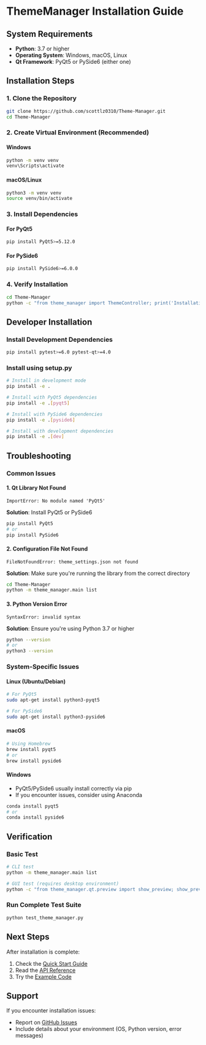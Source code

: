 # ThemeManager Installation Guide

## System Requirements

- **Python**: 3.7 or higher
- **Operating System**: Windows, macOS, Linux
- **Qt Framework**: PyQt5 or PySide6 (either one)

## Installation Steps

### 1. Clone the Repository

```bash
git clone https://github.com/scottlz0310/Theme-Manager.git
cd Theme-Manager
```

### 2. Create Virtual Environment (Recommended)

#### Windows
```bash
python -m venv venv
venv\Scripts\activate
```

#### macOS/Linux
```bash
python3 -m venv venv
source venv/bin/activate
```

### 3. Install Dependencies

#### For PyQt5
```bash
pip install PyQt5>=5.12.0
```

#### For PySide6
```bash
pip install PySide6>=6.0.0
```

### 4. Verify Installation

```bash
cd Theme-Manager
python -c "from theme_manager import ThemeController; print('Installation successful')"
```

## Developer Installation

### Install Development Dependencies

```bash
pip install pytest>=6.0 pytest-qt>=4.0
```

### Install using setup.py

```bash
# Install in development mode
pip install -e .

# Install with PyQt5 dependencies
pip install -e .[pyqt5]

# Install with PySide6 dependencies
pip install -e .[pyside6]

# Install with development dependencies
pip install -e .[dev]
```

## Troubleshooting

### Common Issues

#### 1. Qt Library Not Found
```
ImportError: No module named 'PyQt5'
```

**Solution**: Install PyQt5 or PySide6
```bash
pip install PyQt5
# or
pip install PySide6
```

#### 2. Configuration File Not Found
```
FileNotFoundError: theme_settings.json not found
```

**Solution**: Make sure you're running the library from the correct directory
```bash
cd Theme-Manager
python -m theme_manager.main list
```

#### 3. Python Version Error
```
SyntaxError: invalid syntax
```

**Solution**: Ensure you're using Python 3.7 or higher
```bash
python --version
# or
python3 --version
```

### System-Specific Issues

#### Linux (Ubuntu/Debian)
```bash
# For PyQt5
sudo apt-get install python3-pyqt5

# For PySide6
sudo apt-get install python3-pyside6
```

#### macOS
```bash
# Using Homebrew
brew install pyqt5
# or
brew install pyside6
```

#### Windows
- PyQt5/PySide6 usually install correctly via pip
- If you encounter issues, consider using Anaconda

```bash
conda install pyqt5
# or
conda install pyside6
```

## Verification

### Basic Test
```bash
# CLI test
python -m theme_manager.main list

# GUI test (requires desktop environment)
python -c "from theme_manager.qt.preview import show_preview; show_preview()"
```

### Run Complete Test Suite
```bash
python test_theme_manager.py
```

## Next Steps

After installation is complete:

1. Check the [Quick Start Guide](README.md#quick-start)
2. Read the [API Reference](API_REFERENCE.md)
3. Try the [Example Code](EXAMPLES.md)

## Support

If you encounter installation issues:
- Report on [GitHub Issues](https://github.com/scottlz0310/Theme-Manager/issues)
- Include details about your environment (OS, Python version, error messages)
